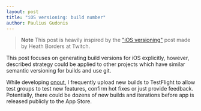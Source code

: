 ```yaml
---
layout: post
title: "iOS versioning: build number"
author: Paulius Gudonis
---
```


> **Note** This post is heavily inspired by the ["iOS versioning"](https://blog.twitch.tv/en/2016/09/20/ios-versioning-89e02f0a5146/) post made by Heath Borders at Twitch.

This post focuses on generating build versions for iOS explicitly, however, described strategy could be applied to other projects which have similar semantic versioning for builds and use git. 

While developing [onout](https://onout.com), I frequently upload new builds to TestFlight to allow test groups to test new features, confirm hot fixes or just provide feedback. Potentially, there could be dozens of new builds and iterations before app is released publicly to the App Store.